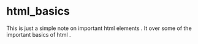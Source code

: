 # html_basics
This is just a simple note on important html elements . It over some of the important basics of html .
